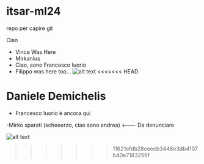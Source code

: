# itsar-ml24
repo per capire git

Ciao

- Vince Was Here
- Mirkanius
- Ciao, sono Francesco Iuorio
- Filippo was here too...
![alt text](https://media.tenor.com/wMkBoSvYIh0AAAAj/pog-poggers.gif)
<<<<<<< HEAD

Daniele Demichelis
=======
- Francesco Iuorio è ancora qui







-Mirko sparati (scheeerzo, ciao sono andrea) <--- Da denunciare
                                
![alt text](https://media.tenor.com/wMkBoSvYIh0AAAAj/pog-poggers.gif)
>>>>>>> 11621efdb28ceecb3446e3db4107b40e7183259f

